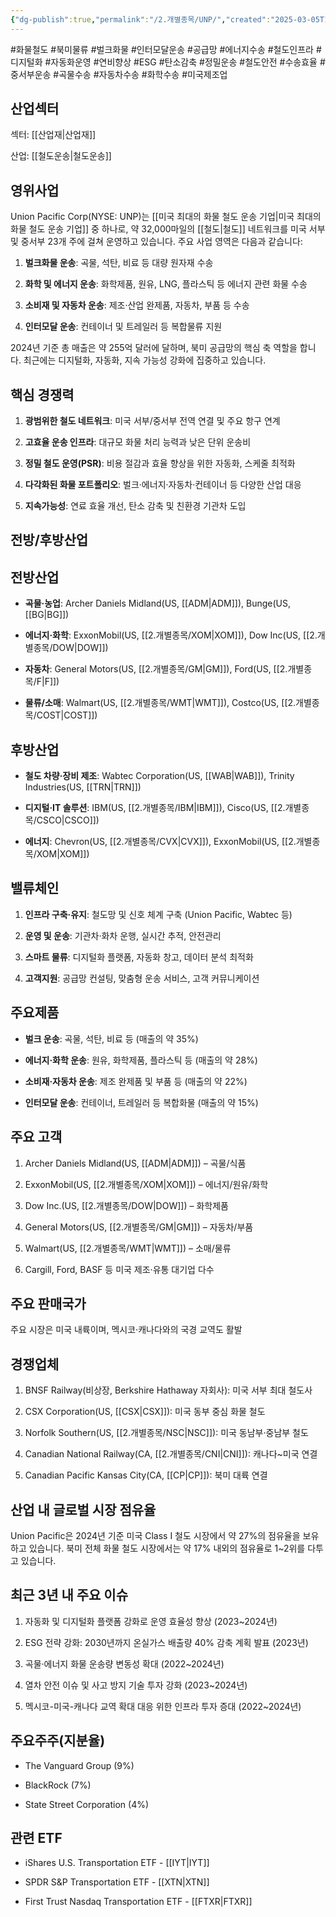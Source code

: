 ```yaml
---
{"dg-publish":true,"permalink":"/2.개별종목/UNP/","created":"2025-03-05T10:45:39.217+09:00","updated":"2025-06-03T20:06:01.884+09:00"}
---
```


#화물철도 #북미물류 #벌크화물 #인터모달운송 #공급망 #에너지수송 #철도인프라 #디지털화 #자동화운영 #연비향상 #ESG #탄소감축 #정밀운송 #철도안전 #수송효율 #중서부운송 #곡물수송 #자동차수송 #화학수송 #미국제조업

## 산업섹터

섹터: [[산업재\|산업재]]

산업: [[철도운송\|철도운송]]

## 영위사업

Union Pacific Corp(NYSE: UNP)는 [[미국 최대의 화물 철도 운송 기업\|미국 최대의 화물 철도 운송 기업]] 중 하나로, 약 32,000마일의 [[철도\|철도]] 네트워크를 미국 서부 및 중서부 23개 주에 걸쳐 운영하고 있습니다. 주요 사업 영역은 다음과 같습니다:

1. **벌크화물 운송**: 곡물, 석탄, 비료 등 대량 원자재 수송
    
2. **화학 및 에너지 운송**: 화학제품, 원유, LNG, 플라스틱 등 에너지 관련 화물 수송
    
3. **소비재 및 자동차 운송**: 제조·산업 완제품, 자동차, 부품 등 수송
    
4. **인터모달 운송**: 컨테이너 및 트레일러 등 복합물류 지원
    

2024년 기준 총 매출은 약 255억 달러에 달하며, 북미 공급망의 핵심 축 역할을 합니다. 최근에는 디지털화, 자동화, 지속 가능성 강화에 집중하고 있습니다.

## 핵심 경쟁력

1. **광범위한 철도 네트워크**: 미국 서부/중서부 전역 연결 및 주요 항구 연계
    
2. **고효율 운송 인프라**: 대규모 화물 처리 능력과 낮은 단위 운송비
    
3. **정밀 철도 운영(PSR)**: 비용 절감과 효율 향상을 위한 자동화, 스케줄 최적화
    
4. **다각화된 화물 포트폴리오**: 벌크·에너지·자동차·컨테이너 등 다양한 산업 대응
    
5. **지속가능성**: 연료 효율 개선, 탄소 감축 및 친환경 기관차 도입
    

## 전방/후방산업

## 전방산업

- **곡물·농업**: Archer Daniels Midland(US, [[ADM\|ADM]]), Bunge(US, [[BG\|BG]])
    
- **에너지·화학**: ExxonMobil(US, [[2.개별종목/XOM\|XOM]]), Dow Inc(US, [[2.개별종목/DOW\|DOW]])
    
- **자동차**: General Motors(US, [[2.개별종목/GM\|GM]]), Ford(US, [[2.개별종목/F\|F]])
    
- **물류/소매**: Walmart(US, [[2.개별종목/WMT\|WMT]]), Costco(US, [[2.개별종목/COST\|COST]])
    

## 후방산업

- **철도 차량·장비 제조**: Wabtec Corporation(US, [[WAB\|WAB]]), Trinity Industries(US, [[TRN\|TRN]])
    
- **디지털·IT 솔루션**: IBM(US, [[2.개별종목/IBM\|IBM]]), Cisco(US, [[2.개별종목/CSCO\|CSCO]])
    
- **에너지**: Chevron(US, [[2.개별종목/CVX\|CVX]]), ExxonMobil(US, [[2.개별종목/XOM\|XOM]])
    

## 밸류체인

1. **인프라 구축·유지**: 철도망 및 신호 체계 구축 (Union Pacific, Wabtec 등)
    
2. **운영 및 운송**: 기관차·화차 운행, 실시간 추적, 안전관리
    
3. **스마트 물류**: 디지털화 플랫폼, 자동화 창고, 데이터 분석 최적화
    
4. **고객지원**: 공급망 컨설팅, 맞춤형 운송 서비스, 고객 커뮤니케이션
    

## 주요제품

- **벌크 운송**: 곡물, 석탄, 비료 등 (매출의 약 35%)
    
- **에너지·화학 운송**: 원유, 화학제품, 플라스틱 등 (매출의 약 28%)
    
- **소비재·자동차 운송**: 제조 완제품 및 부품 등 (매출의 약 22%)
    
- **인터모달 운송**: 컨테이너, 트레일러 등 복합화물 (매출의 약 15%)
    

## 주요 고객

1. Archer Daniels Midland(US, [[ADM\|ADM]]) – 곡물/식품
    
2. ExxonMobil(US, [[2.개별종목/XOM\|XOM]]) – 에너지/원유/화학
    
3. Dow Inc.(US, [[2.개별종목/DOW\|DOW]]) – 화학제품
    
4. General Motors(US, [[2.개별종목/GM\|GM]]) – 자동차/부품
    
5. Walmart(US, [[2.개별종목/WMT\|WMT]]) – 소매/물류
    
6. Cargill, Ford, BASF 등 미국 제조·유통 대기업 다수
    

## 주요 판매국가

주요 시장은 미국 내륙이며, 멕시코·캐나다와의 국경 교역도 활발

## 경쟁업체

1. BNSF Railway(비상장, Berkshire Hathaway 자회사): 미국 서부 최대 철도사
    
2. CSX Corporation(US, [[CSX\|CSX]]): 미국 동부 중심 화물 철도
    
3. Norfolk Southern(US, [[2.개별종목/NSC\|NSC]]): 미국 동남부·중남부 철도
    
4. Canadian National Railway(CA, [[2.개별종목/CNI\|CNI]]): 캐나다~미국 연결
    
5. Canadian Pacific Kansas City(CA, [[CP\|CP]]): 북미 대륙 연결
    

## 산업 내 글로벌 시장 점유율

Union Pacific은 2024년 기준 미국 Class I 철도 시장에서 약 27%의 점유율을 보유하고 있습니다. 북미 전체 화물 철도 시장에서는 약 17% 내외의 점유율로 1~2위를 다투고 있습니다.

## 최근 3년 내 주요 이슈

1. 자동화 및 디지털화 플랫폼 강화로 운영 효율성 향상 (2023~2024년)
    
2. ESG 전략 강화: 2030년까지 온실가스 배출량 40% 감축 계획 발표 (2023년)
    
3. 곡물·에너지 화물 운송량 변동성 확대 (2022~2024년)
    
4. 열차 안전 이슈 및 사고 방지 기술 투자 강화 (2023~2024년)
    
5. 멕시코-미국-캐나다 교역 확대 대응 위한 인프라 투자 증대 (2022~2024년)
    

## 주요주주(지분율)

- The Vanguard Group (9%)
    
- BlackRock (7%)
    
- State Street Corporation (4%)
    

## 관련 ETF

- iShares U.S. Transportation ETF - [[IYT\|IYT]]
    
- SPDR S&P Transportation ETF - [[XTN\|XTN]]
    
- First Trust Nasdaq Transportation ETF - [[FTXR\|FTXR]]